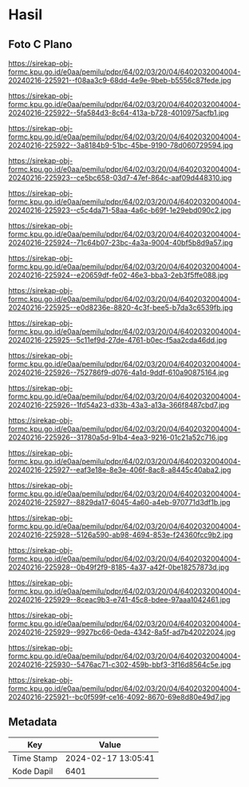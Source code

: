 # Hasil

## Foto C Plano

https://sirekap-obj-formc.kpu.go.id/e0aa/pemilu/pdpr/64/02/03/20/04/6402032004004-20240216-225921--f08aa3c9-68dd-4e9e-9beb-b5556c87fede.jpg

https://sirekap-obj-formc.kpu.go.id/e0aa/pemilu/pdpr/64/02/03/20/04/6402032004004-20240216-225922--5fa584d3-8c64-413a-b728-4010975acfb1.jpg

https://sirekap-obj-formc.kpu.go.id/e0aa/pemilu/pdpr/64/02/03/20/04/6402032004004-20240216-225922--3a8184b9-51bc-45be-9190-78d060729594.jpg

https://sirekap-obj-formc.kpu.go.id/e0aa/pemilu/pdpr/64/02/03/20/04/6402032004004-20240216-225923--ce5bc658-03d7-47ef-864c-aaf09d448310.jpg

https://sirekap-obj-formc.kpu.go.id/e0aa/pemilu/pdpr/64/02/03/20/04/6402032004004-20240216-225923--c5c4da71-58aa-4a6c-b69f-1e29ebd090c2.jpg

https://sirekap-obj-formc.kpu.go.id/e0aa/pemilu/pdpr/64/02/03/20/04/6402032004004-20240216-225924--71c64b07-23bc-4a3a-9004-40bf5b8d9a57.jpg

https://sirekap-obj-formc.kpu.go.id/e0aa/pemilu/pdpr/64/02/03/20/04/6402032004004-20240216-225924--e20659df-fe02-46e3-bba3-2eb3f5ffe088.jpg

https://sirekap-obj-formc.kpu.go.id/e0aa/pemilu/pdpr/64/02/03/20/04/6402032004004-20240216-225925--e0d8236e-8820-4c3f-bee5-b7da3c6539fb.jpg

https://sirekap-obj-formc.kpu.go.id/e0aa/pemilu/pdpr/64/02/03/20/04/6402032004004-20240216-225925--5c11ef9d-27de-4761-b0ec-f5aa2cda46dd.jpg

https://sirekap-obj-formc.kpu.go.id/e0aa/pemilu/pdpr/64/02/03/20/04/6402032004004-20240216-225926--752786f9-d076-4a1d-9ddf-610a90875164.jpg

https://sirekap-obj-formc.kpu.go.id/e0aa/pemilu/pdpr/64/02/03/20/04/6402032004004-20240216-225926--1fd54a23-d33b-43a3-a13a-366f8487cbd7.jpg

https://sirekap-obj-formc.kpu.go.id/e0aa/pemilu/pdpr/64/02/03/20/04/6402032004004-20240216-225926--31780a5d-91b4-4ea3-9216-01c21a52c716.jpg

https://sirekap-obj-formc.kpu.go.id/e0aa/pemilu/pdpr/64/02/03/20/04/6402032004004-20240216-225927--eaf3e18e-8e3e-406f-8ac8-a8445c40aba2.jpg

https://sirekap-obj-formc.kpu.go.id/e0aa/pemilu/pdpr/64/02/03/20/04/6402032004004-20240216-225927--8829da17-6045-4a60-a4eb-970771d3df1b.jpg

https://sirekap-obj-formc.kpu.go.id/e0aa/pemilu/pdpr/64/02/03/20/04/6402032004004-20240216-225928--5126a590-ab98-4694-853e-f24360fcc9b2.jpg

https://sirekap-obj-formc.kpu.go.id/e0aa/pemilu/pdpr/64/02/03/20/04/6402032004004-20240216-225928--0b49f2f9-8185-4a37-a42f-0be18257873d.jpg

https://sirekap-obj-formc.kpu.go.id/e0aa/pemilu/pdpr/64/02/03/20/04/6402032004004-20240216-225929--8ceac9b3-e741-45c8-bdee-97aaa1042461.jpg

https://sirekap-obj-formc.kpu.go.id/e0aa/pemilu/pdpr/64/02/03/20/04/6402032004004-20240216-225929--9927bc66-0eda-4342-8a5f-ad7b42022024.jpg

https://sirekap-obj-formc.kpu.go.id/e0aa/pemilu/pdpr/64/02/03/20/04/6402032004004-20240216-225930--5476ac71-c302-459b-bbf3-3f16d8564c5e.jpg

https://sirekap-obj-formc.kpu.go.id/e0aa/pemilu/pdpr/64/02/03/20/04/6402032004004-20240216-225921--bc0f599f-ce16-4092-8670-69e8d80e49d7.jpg


## Metadata

| Key        | Value               |
| ---------- | ------------------- |
| Time Stamp | 2024-02-17 13:05:41 |
| Kode Dapil | 6401                |



